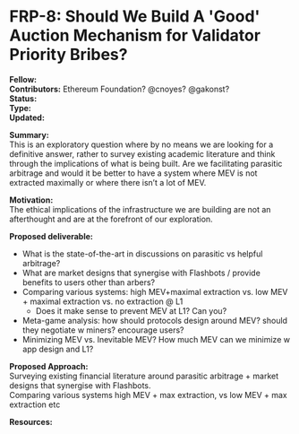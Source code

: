 # FRP-8: Should We Build A 'Good' Auction Mechanism for Validator Priority Bribes?

**Fellow:** 
</br> **Contributors:** Ethereum Foundation? @cnoyes? @gakonst?
</br> **Status:** 
</br> **Type:** 
</br> **Updated:** 

**Summary:** 
</br> This is an exploratory question where by no means we are looking for a definitive answer, rather to survey existing academic literature and think through the implications of what is being built.
Are we facilitating parasitic arbitrage and would it be better to have a system where MEV is not extracted maximally or where there isn’t a lot of MEV.

**Motivation:**
</br> The ethical implications of the infrastructure we are building are not an afterthought and are at the forefront of our exploration.

**Proposed deliverable:**
* What is the state-of-the-art in discussions on parasitic vs helpful arbitrage?
* What are market designs that synergise with Flashbots / provide benefits to users other than arbers?
* Comparing various systems: high MEV+maximal extraction vs. low MEV + maximal extraction vs. no extraction @ L1
  * Does it make sense to prevent MEV at L1? Can you?
* Meta-game analysis: how should protocols design around MEV? should they negotiate w miners? encourage users?
* Minimizing MEV vs. Inevitable MEV? How much MEV can we minimize w app design and L1?

**Proposed Approach:**
</br> Surveying existing financial literature around parasitic arbitrage + market designs that synergise with Flashbots.
</br> Comparing various systems high MEV + max extraction, vs low MEV + max extraction etc


**Resources:**



